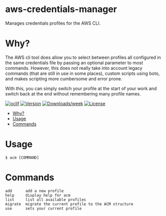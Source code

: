 aws-credentials-manager
=======================

Manages credentials profiles for the AWS CLI.

# Why?
The AWS cli tool does allow you to select between profiles all configured in the same credentials file by passing
an optional parameter to most commands. However, this does not really take into account legacy commands
(that are still in use in some places), custom scripts using boto, and makes scripting more cumbersome and error prone.

With this, you can simply switch your profile at the start of your work and switch back at the end without remembering
many profile names.

[![oclif](https://img.shields.io/badge/cli-oclif-brightgreen.svg)](https://oclif.io)
[![Version](https://img.shields.io/npm/v/aws-credentials-manager.svg)](https://npmjs.org/package/aws-credentials-manager)
[![Downloads/week](https://img.shields.io/npm/dw/aws-credentials-manager.svg)](https://npmjs.org/package/aws-credentials-manager)
[![License](https://img.shields.io/npm/l/aws-credentials-manager.svg)](https://github.com/markrawls/aws-credentials-manager/blob/master/package.json)

<!-- toc -->
* [Why?](#why)
* [Usage](#usage)
* [Commands](#commands)
<!-- tocstop -->
# Usage

    $ acm [COMMAND]

# Commands
    
    add      add a new profile
    help     display help for acm
    list     list all available profiles
    migrate  migrate the current profile to the ACM structure
    use      sets your current profile

